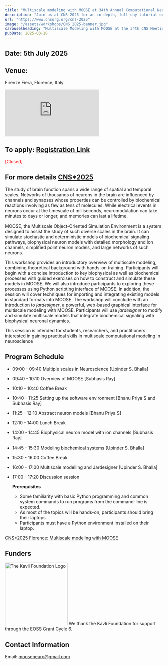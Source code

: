 ```yaml
---
title: "Multiscale modeling with MOOSE at 34th Annual Computational Neuroscience Meeting (CNS*2025), July 5, 2025 in Florence, Italy"
description: "Join us at CNS 2025 for an in-depth, full-day tutorial on Multiscale Modeling with MOOSE. The objective of this tutorial is to introduce key theoretical concepts in neuroscience and systems biology,  with a strong emphasis on practical implementation through hands-on sessions using MOOSE.  In addition to tutorials on biophysical and biochemical models, we will present the latest features of MOOSE, including jardesigner, a newly developed, web-based graphical interface for multiscale modeling. The tutorial will demonstrate how jardesigner and MOOSE together can be used to develop as well as execute spiking neuron models, incorporating chemical signaling pathways involved in neuromodulation and synaptic plasticity on spines. See below for details and application"
url: "https://www.cnsorg.org/cns-2025"
image: "/assets/workshops/CNS_2025-banner.jpg"
carouselheading: "Multiscale Modeling with MOOSE at the 34th CNS Meeting, July 5, 2025, in Florence, Italy"
pubDate: 2025-03-18
---
```


## Date: 5th July 2025

## Venue:

Firenze Fiera, Florence, Italy

<iframe src="https://www.google.com/maps/embed?pb=!1m18!1m12!1m3!1d2880.75177391396!2d11.249713800000006!3d43.77801129999999!2m3!1f0!2f0!3f0!3m2!1i1024!2i768!4f13.1!3m3!1m2!1s0x132a56a62d852bd9%3A0x637f3f0ccf5acc5!2sPalazzo%20dei%20Congressi!5e0!3m2!1sen!2sin!4v1748325884896!5m2!1sen!2sin" style="border:0;" allowfullscreen loading="lazy" referrerpolicy="no-referrer-when-downgrade"></iframe>

## To apply: [Registration Link](https://ocns.memberclicks.net/cns-2025-registration?servId=10928#!/)

<span style="color:red" class="text-xl">[Closed]</span>

## For more details [CNS\*2025](https://www.cnsorg.org/cns-2025)

The study of brain function spans a wide range of spatial and temporal scales. Networks of thousands of neurons in the brain are influenced by channels and synapses whose properties can be controlled by biochemical reactions involving as few as tens of molecules. While electrical events in neurons occur at the timescale of milliseconds, neuromodulation can take minutes to days or longer, and memories can last a lifetime.

MOOSE, the Multiscale Object-Oriented Simulation Environment is a system designed to assist the study of such diverse scales in the brain. It can simulate stochastic and deterministic models of biochemical signaling pathways, biophysical neuron models with detailed morphology and ion channels, simplified point neuron models, and large networks of such neurons.

This workshop provides an introductory overview of multiscale modeling, combining theoretical background with hands-on training. Participants will begin with a concise introduction to key biophysical as well as biochemical processes with guided exercises on how to construct and simulate these models in MOOSE. We will also introduce participants to exploring these processes using Python scripting interface of MOOSE. In addition, the session will cover techniques for importing and integrating existing models in standard formats into MOOSE. The workshop will conclude with an introduction to _jardesigner_, a powerful, web-based graphical interface for multiscale modeling with MOOSE. Participants will use _jardesigner_ to modify and simulate multiscale models that integrate biochemical signaling with biophysical neuronal dynamics.

This session is intended for students, researchers, and practitioners interested in gaining practical skills in multiscale computational modeling in neuroscience

## Program Schedule

- 09:00 - 09:40 Multiple scales in Neuroscience [Upinder S. Bhalla]
- 09:40 - 10:10 Overview of MOOSE [Subhasis Ray]
- 10:10 - 10:40 Coffee Break
- 10:40 - 11:25 Setting up the software environment [Bhanu Priya S and Subhasis Ray]
- 11:25 - 12:10 Abstract neuron models [Bhanu Priya S]
- 12:10 - 14:00 Lunch Break
- 14:00 - 14:45 Biophysical neuron model with ion channels [Subhasis Ray]
- 14:45 - 15:30 Modeling biochemical systems [Upinder S. Bhalla]
- 15:30 - 16:00 Coffee Break
- 16:00 - 17:00 Multiscale modelling and Jardesigner [Upinder S. Bhalla]
- 17:00 - 17:20 Discussion session

  **Prerequisites**

  - Some familiarity with basic Python programming and common system commands to run programs from the command-line is expected.
  - As most of the topics will be hands-on, participants should bring their laptops.
  - Participants must have a Python environment installed on their laptop.

[CNS\*2025 Florence: Multiscale modeling with MOOSE](https://cns2025florence.sched.com/event/25kRo)

## Funders

<img src="/assets/funders/The_Kavli_Foundation_Logo_Blue_Red.png" alt="The Kavli Foundation Logo" width="200"/>
We thank the Kavli Foundation for support through the EOSS Grant Cycle 6.

## Contact Information

Email: mooseneuro@gmail.com
